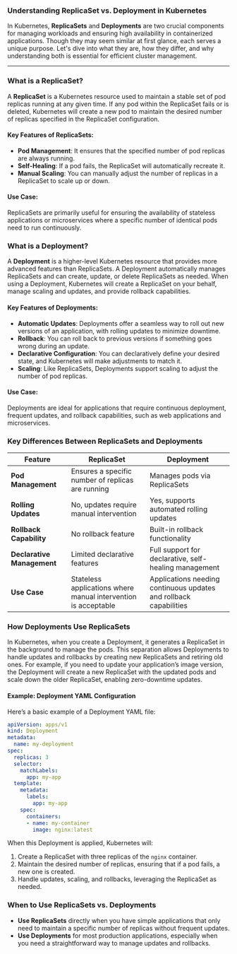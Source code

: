 ### Understanding ReplicaSet vs. Deployment in Kubernetes

In Kubernetes, **ReplicaSets** and **Deployments** are two crucial components for managing workloads and ensuring high availability in containerized applications. Though they may seem similar at first glance, each serves a unique purpose. Let's dive into what they are, how they differ, and why understanding both is essential for efficient cluster management.

---

### What is a ReplicaSet?

A **ReplicaSet** is a Kubernetes resource used to maintain a stable set of pod replicas running at any given time. If any pod within the ReplicaSet fails or is deleted, Kubernetes will create a new pod to maintain the desired number of replicas specified in the ReplicaSet configuration.

#### Key Features of ReplicaSets:
- **Pod Management**: It ensures that the specified number of pod replicas are always running.
- **Self-Healing**: If a pod fails, the ReplicaSet will automatically recreate it.
- **Manual Scaling**: You can manually adjust the number of replicas in a ReplicaSet to scale up or down.

#### Use Case:
ReplicaSets are primarily useful for ensuring the availability of stateless applications or microservices where a specific number of identical pods need to run continuously. 

### What is a Deployment?

A **Deployment** is a higher-level Kubernetes resource that provides more advanced features than ReplicaSets. A Deployment automatically manages ReplicaSets and can create, update, or delete ReplicaSets as needed. When using a Deployment, Kubernetes will create a ReplicaSet on your behalf, manage scaling and updates, and provide rollback capabilities.

#### Key Features of Deployments:
- **Automatic Updates**: Deployments offer a seamless way to roll out new versions of an application, with rolling updates to minimize downtime.
- **Rollback**: You can roll back to previous versions if something goes wrong during an update.
- **Declarative Configuration**: You can declaratively define your desired state, and Kubernetes will make adjustments to match it.
- **Scaling**: Like ReplicaSets, Deployments support scaling to adjust the number of pod replicas.

#### Use Case:
Deployments are ideal for applications that require continuous deployment, frequent updates, and rollback capabilities, such as web applications and microservices.

### Key Differences Between ReplicaSets and Deployments

| Feature                  | ReplicaSet | Deployment |
|--------------------------|------------|------------|
| **Pod Management**       | Ensures a specific number of replicas are running | Manages pods via ReplicaSets |
| **Rolling Updates**      | No, updates require manual intervention | Yes, supports automated rolling updates |
| **Rollback Capability**  | No rollback feature | Built-in rollback functionality |
| **Declarative Management** | Limited declarative features | Full support for declarative, self-healing management |
| **Use Case**             | Stateless applications where manual intervention is acceptable | Applications needing continuous updates and rollback capabilities |

### How Deployments Use ReplicaSets

In Kubernetes, when you create a Deployment, it generates a ReplicaSet in the background to manage the pods. This separation allows Deployments to handle updates and rollbacks by creating new ReplicaSets and retiring old ones. For example, if you need to update your application’s image version, the Deployment will create a new ReplicaSet with the updated pods and scale down the older ReplicaSet, enabling zero-downtime updates.

#### Example: Deployment YAML Configuration

Here’s a basic example of a Deployment YAML file:

```yaml
apiVersion: apps/v1
kind: Deployment
metadata:
  name: my-deployment
spec:
  replicas: 3
  selector:
    matchLabels:
      app: my-app
  template:
    metadata:
      labels:
        app: my-app
    spec:
      containers:
      - name: my-container
        image: nginx:latest
```

When this Deployment is applied, Kubernetes will:
1. Create a ReplicaSet with three replicas of the `nginx` container.
2. Maintain the desired number of replicas, ensuring that if a pod fails, a new one is created.
3. Handle updates, scaling, and rollbacks, leveraging the ReplicaSet as needed.

### When to Use ReplicaSets vs. Deployments

- **Use ReplicaSets** directly when you have simple applications that only need to maintain a specific number of replicas without frequent updates.
- **Use Deployments** for most production applications, especially when you need a straightforward way to manage updates and rollbacks.

